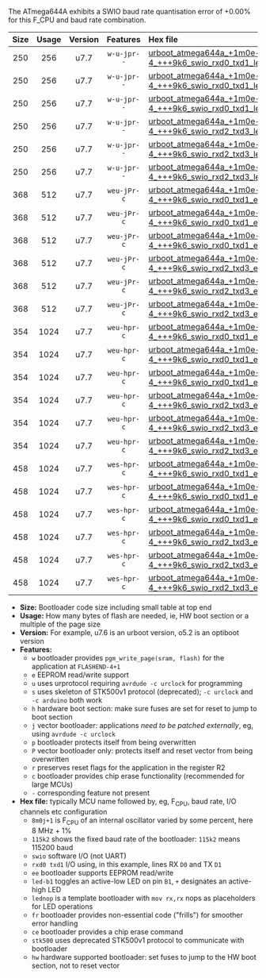 The ATmega644A exhibits a SWIO baud rate quantisation error of +0.00% for this F_CPU and baud rate combination.

|Size|Usage|Version|Features|Hex file|
|:-:|:-:|:-:|:-:|:--|
|250|256|u7.7|`w-u-jpr--`|[urboot_atmega644a_+1m0e-4_+++9k6_swio_rxd0_txd1_led+b0.hex](https://raw.githubusercontent.com/stefanrueger/urboot.hex/main/mcus/atmega644a/internal_oscillator/fcpu_+1m0e-4/br_+++9k6/urboot_atmega644a_+1m0e-4_+++9k6_swio_rxd0_txd1_led+b0.hex)|
|250|256|u7.7|`w-u-jpr--`|[urboot_atmega644a_+1m0e-4_+++9k6_swio_rxd0_txd1_led+b7.hex](https://raw.githubusercontent.com/stefanrueger/urboot.hex/main/mcus/atmega644a/internal_oscillator/fcpu_+1m0e-4/br_+++9k6/urboot_atmega644a_+1m0e-4_+++9k6_swio_rxd0_txd1_led+b7.hex)|
|250|256|u7.7|`w-u-jpr--`|[urboot_atmega644a_+1m0e-4_+++9k6_swio_rxd0_txd1_lednop.hex](https://raw.githubusercontent.com/stefanrueger/urboot.hex/main/mcus/atmega644a/internal_oscillator/fcpu_+1m0e-4/br_+++9k6/urboot_atmega644a_+1m0e-4_+++9k6_swio_rxd0_txd1_lednop.hex)|
|250|256|u7.7|`w-u-jpr--`|[urboot_atmega644a_+1m0e-4_+++9k6_swio_rxd2_txd3_led+b0.hex](https://raw.githubusercontent.com/stefanrueger/urboot.hex/main/mcus/atmega644a/internal_oscillator/fcpu_+1m0e-4/br_+++9k6/urboot_atmega644a_+1m0e-4_+++9k6_swio_rxd2_txd3_led+b0.hex)|
|250|256|u7.7|`w-u-jpr--`|[urboot_atmega644a_+1m0e-4_+++9k6_swio_rxd2_txd3_led+b7.hex](https://raw.githubusercontent.com/stefanrueger/urboot.hex/main/mcus/atmega644a/internal_oscillator/fcpu_+1m0e-4/br_+++9k6/urboot_atmega644a_+1m0e-4_+++9k6_swio_rxd2_txd3_led+b7.hex)|
|250|256|u7.7|`w-u-jpr--`|[urboot_atmega644a_+1m0e-4_+++9k6_swio_rxd2_txd3_lednop.hex](https://raw.githubusercontent.com/stefanrueger/urboot.hex/main/mcus/atmega644a/internal_oscillator/fcpu_+1m0e-4/br_+++9k6/urboot_atmega644a_+1m0e-4_+++9k6_swio_rxd2_txd3_lednop.hex)|
|368|512|u7.7|`weu-jPr-c`|[urboot_atmega644a_+1m0e-4_+++9k6_swio_rxd0_txd1_ee_led+b0_fr_ce.hex](https://raw.githubusercontent.com/stefanrueger/urboot.hex/main/mcus/atmega644a/internal_oscillator/fcpu_+1m0e-4/br_+++9k6/urboot_atmega644a_+1m0e-4_+++9k6_swio_rxd0_txd1_ee_led+b0_fr_ce.hex)|
|368|512|u7.7|`weu-jPr-c`|[urboot_atmega644a_+1m0e-4_+++9k6_swio_rxd0_txd1_ee_led+b7_fr_ce.hex](https://raw.githubusercontent.com/stefanrueger/urboot.hex/main/mcus/atmega644a/internal_oscillator/fcpu_+1m0e-4/br_+++9k6/urboot_atmega644a_+1m0e-4_+++9k6_swio_rxd0_txd1_ee_led+b7_fr_ce.hex)|
|368|512|u7.7|`weu-jPr-c`|[urboot_atmega644a_+1m0e-4_+++9k6_swio_rxd0_txd1_ee_lednop_fr_ce.hex](https://raw.githubusercontent.com/stefanrueger/urboot.hex/main/mcus/atmega644a/internal_oscillator/fcpu_+1m0e-4/br_+++9k6/urboot_atmega644a_+1m0e-4_+++9k6_swio_rxd0_txd1_ee_lednop_fr_ce.hex)|
|368|512|u7.7|`weu-jPr-c`|[urboot_atmega644a_+1m0e-4_+++9k6_swio_rxd2_txd3_ee_led+b0_fr_ce.hex](https://raw.githubusercontent.com/stefanrueger/urboot.hex/main/mcus/atmega644a/internal_oscillator/fcpu_+1m0e-4/br_+++9k6/urboot_atmega644a_+1m0e-4_+++9k6_swio_rxd2_txd3_ee_led+b0_fr_ce.hex)|
|368|512|u7.7|`weu-jPr-c`|[urboot_atmega644a_+1m0e-4_+++9k6_swio_rxd2_txd3_ee_led+b7_fr_ce.hex](https://raw.githubusercontent.com/stefanrueger/urboot.hex/main/mcus/atmega644a/internal_oscillator/fcpu_+1m0e-4/br_+++9k6/urboot_atmega644a_+1m0e-4_+++9k6_swio_rxd2_txd3_ee_led+b7_fr_ce.hex)|
|368|512|u7.7|`weu-jPr-c`|[urboot_atmega644a_+1m0e-4_+++9k6_swio_rxd2_txd3_ee_lednop_fr_ce.hex](https://raw.githubusercontent.com/stefanrueger/urboot.hex/main/mcus/atmega644a/internal_oscillator/fcpu_+1m0e-4/br_+++9k6/urboot_atmega644a_+1m0e-4_+++9k6_swio_rxd2_txd3_ee_lednop_fr_ce.hex)|
|354|1024|u7.7|`weu-hpr-c`|[urboot_atmega644a_+1m0e-4_+++9k6_swio_rxd0_txd1_ee_led+b0_fr_ce_hw.hex](https://raw.githubusercontent.com/stefanrueger/urboot.hex/main/mcus/atmega644a/internal_oscillator/fcpu_+1m0e-4/br_+++9k6/urboot_atmega644a_+1m0e-4_+++9k6_swio_rxd0_txd1_ee_led+b0_fr_ce_hw.hex)|
|354|1024|u7.7|`weu-hpr-c`|[urboot_atmega644a_+1m0e-4_+++9k6_swio_rxd0_txd1_ee_led+b7_fr_ce_hw.hex](https://raw.githubusercontent.com/stefanrueger/urboot.hex/main/mcus/atmega644a/internal_oscillator/fcpu_+1m0e-4/br_+++9k6/urboot_atmega644a_+1m0e-4_+++9k6_swio_rxd0_txd1_ee_led+b7_fr_ce_hw.hex)|
|354|1024|u7.7|`weu-hpr-c`|[urboot_atmega644a_+1m0e-4_+++9k6_swio_rxd0_txd1_ee_lednop_fr_ce_hw.hex](https://raw.githubusercontent.com/stefanrueger/urboot.hex/main/mcus/atmega644a/internal_oscillator/fcpu_+1m0e-4/br_+++9k6/urboot_atmega644a_+1m0e-4_+++9k6_swio_rxd0_txd1_ee_lednop_fr_ce_hw.hex)|
|354|1024|u7.7|`weu-hpr-c`|[urboot_atmega644a_+1m0e-4_+++9k6_swio_rxd2_txd3_ee_led+b0_fr_ce_hw.hex](https://raw.githubusercontent.com/stefanrueger/urboot.hex/main/mcus/atmega644a/internal_oscillator/fcpu_+1m0e-4/br_+++9k6/urboot_atmega644a_+1m0e-4_+++9k6_swio_rxd2_txd3_ee_led+b0_fr_ce_hw.hex)|
|354|1024|u7.7|`weu-hpr-c`|[urboot_atmega644a_+1m0e-4_+++9k6_swio_rxd2_txd3_ee_led+b7_fr_ce_hw.hex](https://raw.githubusercontent.com/stefanrueger/urboot.hex/main/mcus/atmega644a/internal_oscillator/fcpu_+1m0e-4/br_+++9k6/urboot_atmega644a_+1m0e-4_+++9k6_swio_rxd2_txd3_ee_led+b7_fr_ce_hw.hex)|
|354|1024|u7.7|`weu-hpr-c`|[urboot_atmega644a_+1m0e-4_+++9k6_swio_rxd2_txd3_ee_lednop_fr_ce_hw.hex](https://raw.githubusercontent.com/stefanrueger/urboot.hex/main/mcus/atmega644a/internal_oscillator/fcpu_+1m0e-4/br_+++9k6/urboot_atmega644a_+1m0e-4_+++9k6_swio_rxd2_txd3_ee_lednop_fr_ce_hw.hex)|
|458|1024|u7.7|`wes-hpr-c`|[urboot_atmega644a_+1m0e-4_+++9k6_swio_rxd0_txd1_ee_led+b0_fr_ce_stk500_hw.hex](https://raw.githubusercontent.com/stefanrueger/urboot.hex/main/mcus/atmega644a/internal_oscillator/fcpu_+1m0e-4/br_+++9k6/urboot_atmega644a_+1m0e-4_+++9k6_swio_rxd0_txd1_ee_led+b0_fr_ce_stk500_hw.hex)|
|458|1024|u7.7|`wes-hpr-c`|[urboot_atmega644a_+1m0e-4_+++9k6_swio_rxd0_txd1_ee_led+b7_fr_ce_stk500_hw.hex](https://raw.githubusercontent.com/stefanrueger/urboot.hex/main/mcus/atmega644a/internal_oscillator/fcpu_+1m0e-4/br_+++9k6/urboot_atmega644a_+1m0e-4_+++9k6_swio_rxd0_txd1_ee_led+b7_fr_ce_stk500_hw.hex)|
|458|1024|u7.7|`wes-hpr-c`|[urboot_atmega644a_+1m0e-4_+++9k6_swio_rxd0_txd1_ee_lednop_fr_ce_stk500_hw.hex](https://raw.githubusercontent.com/stefanrueger/urboot.hex/main/mcus/atmega644a/internal_oscillator/fcpu_+1m0e-4/br_+++9k6/urboot_atmega644a_+1m0e-4_+++9k6_swio_rxd0_txd1_ee_lednop_fr_ce_stk500_hw.hex)|
|458|1024|u7.7|`wes-hpr-c`|[urboot_atmega644a_+1m0e-4_+++9k6_swio_rxd2_txd3_ee_led+b0_fr_ce_stk500_hw.hex](https://raw.githubusercontent.com/stefanrueger/urboot.hex/main/mcus/atmega644a/internal_oscillator/fcpu_+1m0e-4/br_+++9k6/urboot_atmega644a_+1m0e-4_+++9k6_swio_rxd2_txd3_ee_led+b0_fr_ce_stk500_hw.hex)|
|458|1024|u7.7|`wes-hpr-c`|[urboot_atmega644a_+1m0e-4_+++9k6_swio_rxd2_txd3_ee_led+b7_fr_ce_stk500_hw.hex](https://raw.githubusercontent.com/stefanrueger/urboot.hex/main/mcus/atmega644a/internal_oscillator/fcpu_+1m0e-4/br_+++9k6/urboot_atmega644a_+1m0e-4_+++9k6_swio_rxd2_txd3_ee_led+b7_fr_ce_stk500_hw.hex)|
|458|1024|u7.7|`wes-hpr-c`|[urboot_atmega644a_+1m0e-4_+++9k6_swio_rxd2_txd3_ee_lednop_fr_ce_stk500_hw.hex](https://raw.githubusercontent.com/stefanrueger/urboot.hex/main/mcus/atmega644a/internal_oscillator/fcpu_+1m0e-4/br_+++9k6/urboot_atmega644a_+1m0e-4_+++9k6_swio_rxd2_txd3_ee_lednop_fr_ce_stk500_hw.hex)|

- **Size:** Bootloader code size including small table at top end
- **Usage:** How many bytes of flash are needed, ie, HW boot section or a multiple of the page size
- **Version:** For example, u7.6 is an urboot version, o5.2 is an optiboot version
- **Features:**
  + `w` bootloader provides `pgm_write_page(sram, flash)` for the application at `FLASHEND-4+1`
  + `e` EEPROM read/write support
  + `u` uses urprotocol requiring `avrdude -c urclock` for programming
  + `s` uses skeleton of STK500v1 protocol (deprecated); `-c urclock` and `-c arduino` both work
  + `h` hardware boot section: make sure fuses are set for reset to jump to boot section
  + `j` vector bootloader: applications *need to be patched externally*, eg, using `avrdude -c urclock`
  + `p` bootloader protects itself from being overwritten
  + `P` vector bootloader only: protects itself and reset vector from being overwritten
  + `r` preserves reset flags for the application in the register R2
  + `c` bootloader provides chip erase functionality (recommended for large MCUs)
  + `-` corresponding feature not present
- **Hex file:** typically MCU name followed by, eg, F<sub>CPU</sub>, baud rate, I/O channels etc configuration
  + `8m0j+1` is F<sub>CPU</sub> of an internal oscillator varied by some percent, here 8 MHz + 1%
  + `115k2` shows the fixed baud rate of the bootloader: `115k2` means 115200 baud
  + `swio` software I/O (not UART)
  + `rxd0 txd1` I/O using, in this example, lines RX `D0` and TX `D1`
  + `ee` bootloader supports EEPROM read/write
  + `led-b1` toggles an active-low LED on pin `B1`, `+` designates an active-high LED
  + `lednop` is a template bootloader with `mov rx,rx` nops as placeholders for LED operations
  + `fr` bootloader provides non-essential code ("frills") for smoother error handling
  + `ce` bootloader provides a chip erase command
  + `stk500` uses deprecated STK500v1 protocol to communicate with bootloader
  + `hw` hardware supported bootloader: set fuses to jump to the HW boot section, not to reset vector
